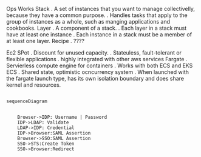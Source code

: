 
Ops Works
    Stack
    . A set of instances that you want to manage collectivelly, because they have a common purpose. 
    . Handles tasks that apply to the group of instances as a whole, such as manging applications and cookbooks. 
    Layer
        . A component of a stack. 
        . Each layer in a stack must have at least one instance
        . Each instance in a stack must be a member of at least one layer. 
    Recipe
        . ????
    

Ec2
    SPot
        . Discount for unused capacity.
        . Stateuless, fault-tolerant or flexible applications
        . highly integrated with other aws services
    Fargate 
        . Servierless compute engine for containers
        . Works with both ECS and EKS
    ECS
        . Shared state, optimistic ocncurrency system
        .  When launched with the fargate launch type, has its own isolation boundary and does share kernel and resources. 




```mermaid

sequenceDiagram
    
    
    Browser->IDP: Username | Password
    IDP->LDAP: Validate
    LDAP->IDP: Credential
    IDP->Browser:SAML Assertion
    Browser->SSO:SAML Assertion
    SSO->STS:Create Token
    SSO->Browser:Redirect 


```

